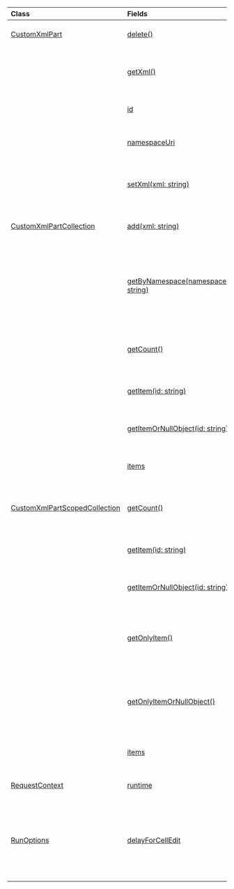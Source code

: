 | Class | Fields | Description |
|:---|:---|:---|
|[CustomXmlPart](/javascript/api/excel/excel.customxmlpart)|[delete()](/javascript/api/excel/excel.customxmlpart#excel-excel-customxmlpart-delete-member(1))|Deletes the custom XML part.|
||[getXml()](/javascript/api/excel/excel.customxmlpart#excel-excel-customxmlpart-getxml-member(1))|Gets the custom XML part's full XML content.|
||[id](/javascript/api/excel/excel.customxmlpart#excel-excel-customxmlpart-id-member)|The custom XML part's ID.|
||[namespaceUri](/javascript/api/excel/excel.customxmlpart#excel-excel-customxmlpart-namespaceuri-member)|The custom XML part's namespace URI.|
||[setXml(xml: string)](/javascript/api/excel/excel.customxmlpart#excel-excel-customxmlpart-setxml-member(1))|Sets the custom XML part's full XML content.|
|[CustomXmlPartCollection](/javascript/api/excel/excel.customxmlpartcollection)|[add(xml: string)](/javascript/api/excel/excel.customxmlpartcollection#excel-excel-customxmlpartcollection-add-member(1))|Adds a new custom XML part to the workbook.|
||[getByNamespace(namespaceUri: string)](/javascript/api/excel/excel.customxmlpartcollection#excel-excel-customxmlpartcollection-getbynamespace-member(1))|Gets a new scoped collection of custom XML parts whose namespaces match the given namespace.|
||[getCount()](/javascript/api/excel/excel.customxmlpartcollection#excel-excel-customxmlpartcollection-getcount-member(1))|Gets the number of custom XML parts in the collection.|
||[getItem(id: string)](/javascript/api/excel/excel.customxmlpartcollection#excel-excel-customxmlpartcollection-getitem-member(1))|Gets a custom XML part based on its ID.|
||[getItemOrNullObject(id: string)](/javascript/api/excel/excel.customxmlpartcollection#excel-excel-customxmlpartcollection-getitemornullobject-member(1))|Gets a custom XML part based on its ID.|
||[items](/javascript/api/excel/excel.customxmlpartcollection#excel-excel-customxmlpartcollection-items-member)|Gets the loaded child items in this collection.|
|[CustomXmlPartScopedCollection](/javascript/api/excel/excel.customxmlpartscopedcollection)|[getCount()](/javascript/api/excel/excel.customxmlpartscopedcollection#excel-excel-customxmlpartscopedcollection-getcount-member(1))|Gets the number of CustomXML parts in this collection.|
||[getItem(id: string)](/javascript/api/excel/excel.customxmlpartscopedcollection#excel-excel-customxmlpartscopedcollection-getitem-member(1))|Gets a custom XML part based on its ID.|
||[getItemOrNullObject(id: string)](/javascript/api/excel/excel.customxmlpartscopedcollection#excel-excel-customxmlpartscopedcollection-getitemornullobject-member(1))|Gets a custom XML part based on its ID.|
||[getOnlyItem()](/javascript/api/excel/excel.customxmlpartscopedcollection#excel-excel-customxmlpartscopedcollection-getonlyitem-member(1))|If the collection contains exactly one item, this method returns it.|
||[getOnlyItemOrNullObject()](/javascript/api/excel/excel.customxmlpartscopedcollection#excel-excel-customxmlpartscopedcollection-getonlyitemornullobject-member(1))|If the collection contains exactly one item, this method returns it.|
||[items](/javascript/api/excel/excel.customxmlpartscopedcollection#excel-excel-customxmlpartscopedcollection-items-member)|Gets the loaded child items in this collection.|
|[RequestContext](/javascript/api/excel/excel.requestcontext)|[runtime](/javascript/api/excel/excel.requestcontext#excel-excel-requestcontext-runtime-member)|[Api set: ExcelApi 1.5]|
|[RunOptions](/javascript/api/excel/excel.runoptions)|[delayForCellEdit](/javascript/api/excel/excel.runoptions#excel-excel-runoptions-delayforcelledit-member)|Determines whether Excel will delay the batch request until the user exits cell edit mode.|
